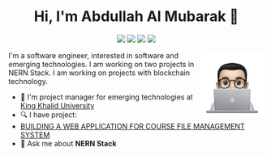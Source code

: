 <h1 align="center">Hi, I'm Abdullah Al Mubarak 👋</h1>
<p align="center">
    <a href="https://twitter.com/abdullahaann71"><img src="https://img.shields.io/badge/twitter-%231FA1F1?style=flat&logo=twitter&logoColor=white"/></a>
    <a href="https://www.linkedin.com/in/abalmubarak"><img src="https://img.shields.io/badge/linkedin-%230177B5?style=flat&logo=linkedin&logoColor=white"/></a>
    <a href="https://www.youtube.com/channel/UCRycE7wdflBEQampK4hEFYA"><img src="https://img.shields.io/badge/youtube-%23FF0000?style=flat&logo=youtube&logoColor=white"/></a>
    <a href="https://www.instagram.com/abdullah_aann/?igshid=YmMyMTA2M2Y="><img src="https://img.shields.io/badge/instagram-%23E4415F?style=flat&logo=instagram&logoColor=white"/></a>
  </p>
  
  <img src="https://raw.githubusercontent.com/Abdullahaann7/Abdullahaann7/main/profile-img.png" align="right" width="25%"/>

I'm a software engineer, interested in software and emerging technologies. I am working on two projects in NERN Stack. I am working on projects with blockchain technology.

- 🔭 I'm project manager for emerging technologies at [King Khalid University](https://www.kku.edu.sa/)
- 🔍 I have project: 
- [BUILDING A WEB APPLICATION FOR COURSE FILE MANAGEMENT SYSTEM](https://github.com/King-Khalid-University-CFMS/CFMSProjact)
- 💬 Ask me about **NERN Stack**
